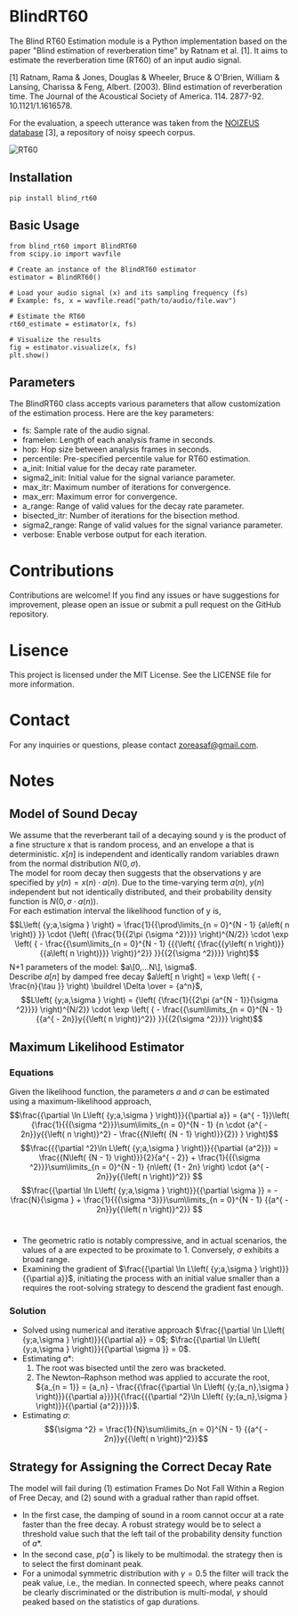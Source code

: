 # BlindRT60
The Blind RT60 Estimation module is a Python implementation based on the paper "Blind estimation of reverberation time" by Ratnam et al. [1]. It aims to estimate the reverberation time (RT60) of an input audio signal.

[1] Ratnam, Rama & Jones, Douglas & Wheeler, Bruce & O'Brien, William & Lansing, Charissa & Feng, Albert. (2003). Blind estimation of reverberation time. The Journal of the Acoustical Society of America. 114. 2877-92. 10.1121/1.1616578. 

For the evaluation, a speech utterance was taken from the
[NOIZEUS database](https://ecs.utdallas.edu/loizou/speech/noizeus/) [3], a repository of noisy speech corpus.

![RT60]([https://github.com/nuniz/TorchSpectralGating/blob/main/supplementary_material/graphs/sp09_car_sn5_stationary.png)

## Installation
```
pip install blind_rt60
```

## Basic Usage
```
from blind_rt60 import BlindRT60
from scipy.io import wavfile

# Create an instance of the BlindRT60 estimator
estimator = BlindRT60()

# Load your audio signal (x) and its sampling frequency (fs)
# Example: fs, x = wavfile.read("path/to/audio/file.wav")

# Estimate the RT60
rt60_estimate = estimator(x, fs)

# Visualize the results
fig = estimator.visualize(x, fs)
plt.show()
```

## Parameters
The BlindRT60 class accepts various parameters that allow customization of the estimation process. Here are the key parameters:

* fs: Sample rate of the audio signal.
* framelen: Length of each analysis frame in seconds.
* hop: Hop size between analysis frames in seconds.
* percentile: Pre-specified percentile value for RT60 estimation.
* a_init: Initial value for the decay rate parameter.
* sigma2_init: Initial value for the signal variance parameter.
* max_itr: Maximum number of iterations for convergence.
* max_err: Maximum error for convergence.
* a_range: Range of valid values for the decay rate parameter.
* bisected_itr: Number of iterations for the bisection method.
* sigma2_range: Range of valid values for the signal variance parameter.
* verbose: Enable verbose output for each iteration.

# Contributions
Contributions are welcome! If you find any issues or have suggestions for improvement, please open an issue or submit a pull request on the GitHub repository.

# Lisence
This project is licensed under the MIT License. See the LICENSE file for more information.

# Contact
For any inquiries or questions, please contact zoreasaf@gmail.com.


# Notes

## Model of Sound Decay
We assume that the reverberant tail of a decaying sound
y is the product of a fine structure x that is random process, and an envelope a that is deterministic. $x\left[ n \right]$ is independent and identically random variables drawn from the normal distribution $N\left( {0,\sigma } \right)$.
<br/>
The model for room decay then suggests that the observations y are specified by $y\left( n \right) = x\left( n \right) \cdot a\left( n \right)$.
Due to the time-varying term $a\left( n \right)$, $y\left( n \right)$ independent but not identically distributed, and their probability density function is $N\left( {0,\sigma  \cdot a\left( n \right)} \right)$.
<br/>
For each estimation interval the likelihood function of y is,
$$L\left( {y;a,\sigma } \right) = \frac{1}{{\prod\limits_{n = 0}^{N - 1} {a\left( n \right)} }} \cdot {\left( {\frac{1}{{2\pi {\sigma ^2}}}} \right)^{N/2}} \cdot \exp \left( { - \frac{{\sum\limits_{n = 0}^{N - 1} {{{\left( {\frac{{y\left( n \right)}}{{a\left( n \right)}}} \right)}^2}} }}{{2{\sigma ^2}}}} \right)$$
N+1 parameters of the model: $a\[0,...N\], \sigma$.
<br/>
Describe $a[n]$ by damped free decay $a\left[ n \right] = \exp \left( { - \frac{n}{\tau }} \right) \buildrel \Delta \over = {a^n}$,
$$L\left( {y;a,\sigma } \right) = {\left( {\frac{1}{{2\pi {a^{N - 1}}{\sigma ^2}}}} \right)^{N/2}} \cdot \exp \left( { - \frac{{\sum\limits_{n = 0}^{N - 1} {{a^{ - 2n}}y{{\left( n \right)}^2}} }}{{2{\sigma ^2}}}} \right)$$

## Maximum Likelihood Estimator
### Equations
Given the likelihood function, the parameters $a$ and $\sigma$ can be estimated using a maximum-likelihood approach,
$$\frac{{\partial \ln L\left( {y;a,\sigma } \right)}}{{\partial a}} = {a^{ - 1}}\left( {\frac{1}{{{\sigma ^2}}}\sum\limits_{n = 0}^{N - 1} {n \cdot {a^{ - 2n}}y{{\left( n \right)}^2} - \frac{{N\left( {N - 1} \right)}}{2}} } \right)$$
$$\frac{{{\partial ^2}\ln L\left( {y;a,\sigma } \right)}}{{\partial {a^2}}} = \frac{{N\left( {N - 1} \right)}}{2}{a^{ - 2}} + \frac{1}{{{\sigma ^2}}}\sum\limits_{n = 0}^{N - 1} {n\left( {1 - 2n} \right) \cdot {a^{ - 2n}}y{{\left( n \right)}^2}} $$
$$\frac{{\partial \ln L\left( {y;a,\sigma } \right)}}{{\partial \sigma }} =  - \frac{N}{\sigma } + \frac{1}{{{\sigma ^3}}}\sum\limits_{n = 0}^{N - 1} {{a^{ - 2n}}y{{\left( n \right)}^2}} $$
<br/>
* The geometric ratio is notably compressive, and in actual scenarios, the values of a are expected to be proximate to 1. Conversely, $\sigma$ exhibits a broad range. 
* Examining the gradient of $\frac{{\partial \ln L\left( {y;a,\sigma } \right)}}{{\partial a}}$, initiating the process with an initial value smaller than a requires the root-solving strategy to descend the gradient fast enough.

### Solution
* Solved using numerical and iterative approach $\frac{{\partial \ln L\left( {y;a,\sigma } \right)}}{{\partial a}} = 0$; $\frac{{\partial \ln L\left( {y;a,\sigma } \right)}}{{\partial \sigma }} = 0$.
* Estimating $a*$:
	1. The root was bisected until the zero was bracketed.
	2. The Newton–Raphson method was applied to accurate the root, ${a_{n = 1}} = {a_n} - \frac{{\frac{{\partial \ln L\left( {y;{a_n},\sigma } \right)}}{{\partial a}}}}{{\frac{{{\partial ^2}\ln L\left( {y;{a_n},\sigma } \right)}}{{\partial {a^2}}}}}$.
* Estimating $\sigma$:
	$${\sigma ^2} = \frac{1}{N}\sum\limits_{n = 0}^{N - 1} {{a^{ - 2n}}y{{\left( n \right)}^2}}$$

## Strategy for Assigning the Correct Decay Rate

The model will fail during (1) estimation Frames Do Not Fall Within a Region of Free Decay, and (2) sound with a gradual rather than rapid offset.

* In the first case, the damping of sound in a room cannot occur at a rate faster than the free decay. A robust strategy would be to select a threshold value such that the left tail of the probability density function of $a*$.
* In the second case, $p(a^*)$ is likely to be multimodal. the strategy then is to select the first dominant peak.
* For a unimodal symmetric distribution with $\gamma = 0.5$ the filter will track the peak value, i.e., the median. In connected speech, where peaks cannot be clearly discriminated or the distribution is multi-modal, $\gamma$ should peaked based on the statistics of gap durations.




